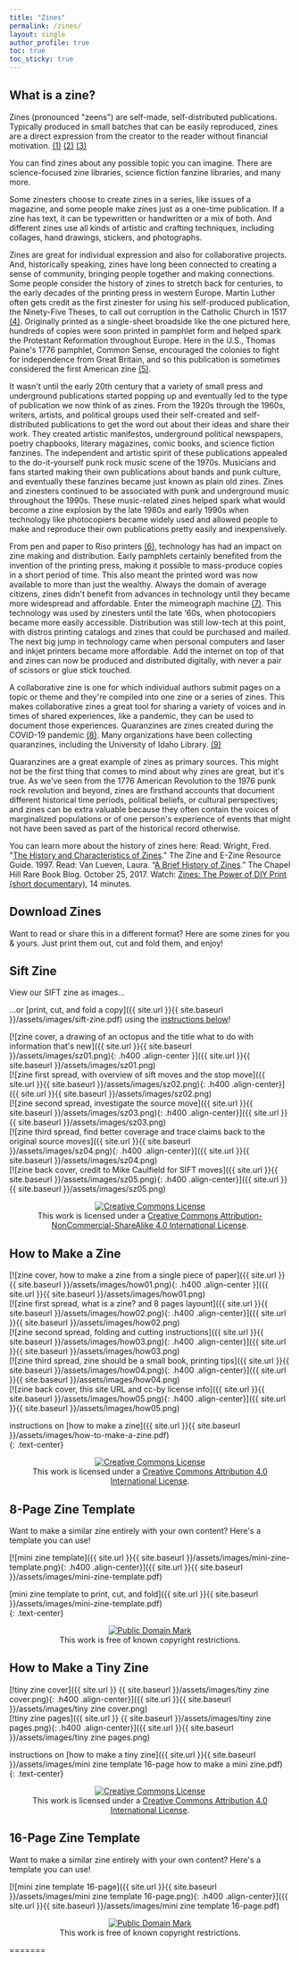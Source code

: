 ```yaml
---
title: "Zines"
permalink: /zines/
layout: single
author_profile: true
toc: true
toc_sticky: true
---
```

## What is a zine?

Zines (pronounced "zeens") are self-made, self-distributed publications. Typically produced in small batches that can be easily reproduced, zines are a direct expression from the creator to the reader without financial motivation. <a href="https://www.zinelibraries.info/running-a-zine-library/intro-to-zines/">(1)</a> <a href="https://zines.barnard.edu/zine-basics">(2)</a> <a href="https://zinewiki.com/wiki/Zine">(3)</a>

You can find zines about any possible topic you can imagine. There are science-focused zine libraries, science fiction fanzine libraries, and many more. 

Some zinesters choose to create zines in a series, like issues of a magazine, and some people make zines just as a one-time publication. If a zine has text, it can be typewritten or handwritten or a mix of both. And different zines use all kinds of artistic and crafting techniques, including collages, hand drawings, stickers, and photographs.

Zines are great for individual expression and also for collaborative projects. And, historically speaking, zines have long been connected to creating a sense of community, bringing people together and making connections. Some people consider the history of zines to stretch back for centuries, to the early decades of the printing press in western Europe. Martin Luther often gets credit as the first zinester for using his self-produced publication, the Ninety-Five Theses, to call out corruption in the Catholic Church in 1517 <a href="https://en.wikipedia.org/wiki/Ninety-five_Theses">(4)</a>. Originally printed as a single-sheet broadside like the one pictured here, hundreds of copies were soon printed in pamphlet form and helped spark the Protestant Reformation throughout Europe. Here in the U.S., Thomas Paine's 1776 pamphlet, Common Sense, encouraged the colonies to fight for independence from Great Britain, and so this publication is sometimes considered the first American zine <a href="https://en.wikipedia.org/wiki/Common_Sense">(5)</a>. 

It wasn't until the early 20th century that a variety of small press and underground publications started popping up and eventually led to the type of publication we now think of as zines. From the 1920s through the 1960s, writers, artists, and political groups used their self-created and self-distributed publications to get the word out about their ideas and share their work. They created artistic manifestos, underground political newspapers, poetry chapbooks, literary magazines, comic books, and science fiction fanzines. The independent and artistic spirit of these publications appealed to the do-it-yourself punk rock music scene of the 1970s. Musicians and fans started making their own publications about bands and punk culture, and eventually these fanzines became just known as plain old zines. Zines and zinesters continued to be associated with punk and underground music throughout the 1990s. These music-related zines helped spark what would become a zine explosion by the late 1980s and early 1990s when technology like photocopiers became widely used and allowed people to make and reproduce their own publications pretty easily and inexpensively.

From pen and paper to Riso printers <a href="https://en.wikipedia.org/wiki/Risograph">(6)</a>, technology has had an impact on zine making and distribution. Early pamphlets certainly benefited from the invention of the printing press, making it possible to mass-produce copies in a short period of time. This also meant the printed word was now available to more than just the wealthy. Always the domain of average citizens, zines didn't benefit from advances in technology until they became more widespread and affordable. Enter the mimeograph machine <a href="https://en.wikipedia.org/wiki/Mimeograph">(7)</a>. This technology was used by zinesters until the late ‘60s, when photocopiers became more easily accessible. Distribution was still low-tech at this point, with distros printing catalogs and zines that could be purchased and mailed. The next big jump in technology came when personal computers and laser and inkjet printers became more affordable. Add the internet on top of that and zines can now be produced and distributed digitally, with never a pair of scissors or glue stick touched.

A collaborative zine is one for which individual authors submit pages on a topic or theme and they're compiled into one zine or a series of zines. This makes collaborative zines a great tool for sharing a variety of voices and in times of shared experiences, like a pandemic, they can be used to document those experiences. Quaranzines are zines created during the COVID-19 pandemic <a href="https://www.npr.org/2020/05/28/863068957/how-to-make-a-mini-zine-about-life-during-the-pandemic">(8)</a>. Many organizations have been collecting quaranzines, including the University of Idaho Library. <a href="https://uidaholib.github.io/idahoquaranzines/">(9)</a> 

Quaranzines are a great example of zines as primary sources. This might not be the first thing that comes to mind about why zines are great, but it's true. As we've seen from the 1776 American Revolution to the 1976 punk rock revolution and beyond, zines are firsthand accounts that document different historical time periods, political beliefs, or cultural perspectives; and zines can be extra valuable because they often contain the voices of marginalized populations or of one person's experience of events that might not have been saved as part of the historical record otherwise.

You can learn more about the history of zines here: 
Read: Wright, Fred. "<a href="http://www.zinebook.com/resource/wright1.html">The History and Characteristics of Zines</a>." The Zine and E-Zine Resource Guide. 1997.
Read: Van Lueven, Laura. “<a href="https://blogs.lib.unc.edu/rbc/2017/10/25/a-brief-history-of-zines/">A Brief History of Zines</a>.” The Chapel Hill Rare Book Blog. October 25, 2017. 
Watch: <a href="https://youtu.be/oiqQrVrW9XY">Zines: The Power of DIY Print (short documentary)</a>, 14 minutes. 

## Download Zines

Want to read or share this in a different format? Here are some zines for you & yours. Just print them out, cut and fold them, and enjoy!  

## Sift Zine  

View our SIFT zine as images…  

…or [print, cut, and fold a copy]({{ site.url }}{{ site.baseurl }}/assets/images/sift-zine.pdf) using the [instructions below](#how-to-make-a-zine)!  

[![zine cover, a drawing of an octopus and the title what to do with information that's new]({{ site.url }}{{ site.baseurl }}/assets/images/sz01.png){: .h400 .align-center }]({{ site.url }}{{ site.baseurl }}/assets/images/sz01.png)  
[![zine first spread, with overview of sift moves and the stop move]({{ site.url }}{{ site.baseurl }}/assets/images/sz02.png){: .h400 .align-center}]({{ site.url }}{{ site.baseurl }}/assets/images/sz02.png)  
[![zine second spread, investigate the source move]({{ site.url }}{{ site.baseurl }}/assets/images/sz03.png){: .h400 .align-center}]({{ site.url }}{{ site.baseurl }}/assets/images/sz03.png)  
[![zine third spread, find better coverage and trace claims back to the original source moves]({{ site.url }}{{ site.baseurl }}/assets/images/sz04.png){: .h400 .align-center}]({{ site.url }}{{ site.baseurl }}/assets/images/sz04.png)  
[![zine back cover, credit to Mike Caulfield for SIFT moves]({{ site.url }}{{ site.baseurl }}/assets/images/sz05.png){: .h400 .align-center}]({{ site.url }}{{ site.baseurl }}/assets/images/sz05.png)  

<p style="text-align:center;">
<a rel="license" href="http://creativecommons.org/licenses/by-nc-sa/4.0/"><img alt="Creative Commons License" style="border-width:0;" src="https://i.creativecommons.org/l/by-nc-sa/4.0/88x31.png" /></a><br />This work is licensed under a <a rel="license" href="http://creativecommons.org/licenses/by-nc-sa/4.0/">Creative Commons Attribution-NonCommercial-ShareAlike 4.0 International License</a>.
</p>

## How to Make a Zine  

[![zine cover, how to make a zine from a single piece of paper]({{ site.url }}{{ site.baseurl }}/assets/images/how01.png){: .h400 .align-center }]({{ site.url }}{{ site.baseurl }}/assets/images/how01.png)  
[![zine first spread, what is a zine? and 8 pages layount]({{ site.url }}{{ site.baseurl }}/assets/images/how02.png){: .h400 .align-center}]({{ site.url }}{{ site.baseurl }}/assets/images/how02.png)  
[![zine second spread, folding and cutting instructions]({{ site.url }}{{ site.baseurl }}/assets/images/how03.png){: .h400 .align-center}]({{ site.url }}{{ site.baseurl }}/assets/images/how03.png)  
[![zine third spread, zine should be a small book, printing tips]({{ site.url }}{{ site.baseurl }}/assets/images/how04.png){: .h400 .align-center}]({{ site.url }}{{ site.baseurl }}/assets/images/how04.png)  
[![zine back cover, this site URL and cc-by license info]({{ site.url }}{{ site.baseurl }}/assets/images/how05.png){: .h400 .align-center}]({{ site.url }}{{ site.baseurl }}/assets/images/how05.png)  

instructions on [how to make a zine]({{ site.url }}{{ site.baseurl }}/assets/images/how-to-make-a-zine.pdf)  
{: .text-center}  

<p style="text-align:center;">
<a rel="license" href="http://creativecommons.org/licenses/by/4.0/"><img alt="Creative Commons License" style="border-width:0;" src="https://i.creativecommons.org/l/by/4.0/88x31.png" /></a><br />This work is licensed under a <a rel="license" href="http://creativecommons.org/licenses/by/4.0/">Creative Commons Attribution 4.0 International License</a>.
</p>

## 8-Page Zine Template  

Want to make a similar zine entirely with your own content? Here's a template you can use!  

[![mini zine template]({{ site.url }}{{ site.baseurl }}/assets/images/mini-zine-template.png){: .h400 .align-center}]({{ site.url }}{{ site.baseurl }}/assets/images/mini-zine-template.pdf)  

[mini zine template to print, cut, and fold]({{ site.url }}{{ site.baseurl }}/assets/images/mini-zine-template.pdf)  
{: .text-center}  

<p style="text-align:center;">
<a rel="license" href="http://creativecommons.org/publicdomain/mark/1.0/">
<img src="http://i.creativecommons.org/p/mark/1.0/88x31.png"
     style="border-style: none;" alt="Public Domain Mark" />
</a>
<br />
This work is free of known copyright restrictions.
</p>

## How to Make a Tiny Zine 

[!tiny zine cover]({{ site.url }} {{ site.baseurl }}/assets/images/tiny zine cover.png){: .h400 .align-center}]({{ site.url }}{{ site.baseurl }}/assets/images/tiny zine cover.png)  
[!tiny zine pages]({{ site.url }} {{ site.baseurl }}/assets/images/tiny zine pages.png){: .h400 .align-center}]({{ site.url }}{{ site.baseurl }}/assets/images/tiny zine pages.png) 

instructions on [how to make a tiny zine]({{ site.url }}{{ site.baseurl }}/assets/images/mini zine template 16-page how to make a mini zine.pdf)  
{: .text-center}  

<p style="text-align:center;">
<a rel="license" href="http://creativecommons.org/licenses/by/4.0/"><img alt="Creative Commons License" style="border-width:0;" src="https://i.creativecommons.org/l/by/4.0/88x31.png" /></a><br />This work is licensed under a <a rel="license" href="http://creativecommons.org/licenses/by/4.0/">Creative Commons Attribution 4.0 International License</a>.
</p>

## 16-Page Zine Template

Want to make a similar zine entirely with your own content? Here's a template you can use!  

[![mini zine template 16-page]({{ site.url }}{{ site.baseurl }}/assets/images/mini zine template 16-page.png){: .h400 .align-center}]({{ site.url }}{{ site.baseurl }}/assets/images/mini zine template 16-page.pdf)

<p style="text-align:center;">
<a rel="license" href="http://creativecommons.org/publicdomain/mark/1.0/">
<img src="http://i.creativecommons.org/p/mark/1.0/88x31.png"
     style="border-style: none;" alt="Public Domain Mark" />
</a>
<br />
This work is free of known copyright restrictions.
</p>
=======
